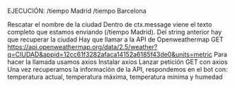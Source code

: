 EJECUCIÓN: /tiempo Madrid
/tiempo Barcelona

Rescatar el nombre de la ciudad
Dentro de ctx.message viene el texto completo que estamos enviando (/tiempo Madrid).
Del string anterior hay que recuperar la ciudad
Hay que llamar a la API de Openweathermap
GET https://api.openweathermap.org/data/2.5/weather?q=CIUDAD&appid=12cc61f3282afaca14152a6185f43de0&units=metric
Para hacer la llamada usamos axios
Instalar axios
Lanzar petición GET con axios
Una vez recuperamos la información de la API, respondemos en el bot con: temperatura actual, temperatura máxima, temperatura mínima y humedad